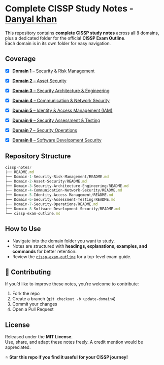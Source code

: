 # Complete CISSP Study Notes - [Danyal khan](https://x.com/codewithdanyal)

This repository contains **complete CISSP study notes** across all 8 domains, plus a dedicated folder for the official **CISSP Exam Outline**.  
Each domain is in its own folder for easy navigation.  


## Coverage  

- [x] [**Domain 1** – Security & Risk Management  ](./Domain-1-Security-Risk-Management/README.md)
- [x] [**Domain 2** – Asset Security  ](./Domain-2-Asset-Security/README.md)
- [x] [**Domain 3** – Security Architecture & Engineering  ](./Domain-3-Security-Architecture-and-Engineering/README.md)
- [x] [**Domain 4** – Communication & Network Security  ](./Domain-4-Communication-and-Network-Security/README.md)
- [x] [**Domain 5** – Identity & Access Management (IAM)  ](./Domain-5-Identity-Access-Management/README.md)
- [x] [**Domain 6** – Security Assessment & Testing  ](./Domain-6-Security-Assesment-and-Testing/README.md)
- [x] [**Domain 7** – Security Operations  ](./Domain-7-Security-Operations/README.md)
- [x] [**Domain 8** – Software Development Security  ](./Domain-8-Doftware-Development-Security/README.md)


## Repository Structure  
```js
cissp-notes/
├── README.md
├── Domain-1-Security-Risk-Management/README.md
├── Domain-2-Asset-Security/README.md
├── Domain-3-Security-Architecture-Engineering/README.md
├── Domain-4-Communication-Network-Security/README.md
├── Domain-5-Identity-Access-Management/README.md
├── Domain-6-Security-Assessment-Testing/README.md
├── Domain-7-Security-Operations/README.md
├── Domain-8-Software-Development-Security/README.md
└── cissp-exam-outline.md
```

## How to Use  

- Navigate into the domain folder you want to study.  
- Notes are structured with **headings, explanations, examples, and commands** for better retention.  
- Review the [`cissp-exam-outline`](./cissp-exam-outline) for a top-level exam guide.  


## 🤝 Contributing  

If you’d like to improve these notes, you’re welcome to contribute:  

1. Fork the repo  
2. Create a branch (`git checkout -b update-domain4`)  
3. Commit your changes  
4. Open a Pull Request  


##  License  

Released under the **MIT License**.  
Use, share, and adapt these notes freely. A credit mention would be appreciated.  


⭐ **Star this repo if you find it useful for your CISSP journey!**
